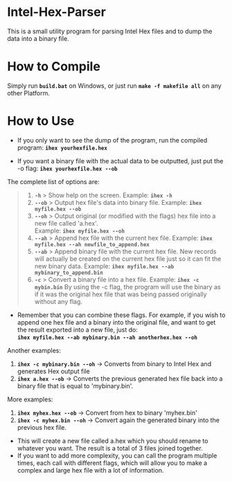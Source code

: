 # Intel-Hex-Parser
This is a small utility program for parsing Intel Hex files and to dump the data into a binary file.

# How to Compile

Simply run **`build.bat`** on Windows, or just run **`make -f makefile all`** on any other Platform.

# How to Use

- If you only want to see the dump of the program, run the compiled program: **`ihex yourhexfile.hex`**

- If you want a binary file with the actual data to be outputted, just put the -o flag: **`ihex yourhexfile.hex --ob`**

The complete list of options are:
> 1. **`-h`** > Show help on the screen. Example: **`ihex -h`**
> 2. **`--ob`** > Output hex file's data into binary file. Example: **`ihex myfile.hex --ob`**
> 3. **`--oh`** > Output original (or modified with the flags) hex file into a new file called 'a.hex'.  
Example: **`ihex myfile.hex --oh`**
>4. **`--ah`** > Append hex file with the current hex file. Example: **`ihex myfile.hex --ah newfile_to_append.hex`**
>5. **`--ab`** > Append binary file with the current hex file. New records will actually be created on the current hex file just so it can fit the new binary data. Example: **`ihex myfile.hex --ab mybinary_to_append.bin`**
>6. **`-c`** > Convert a binary file into a hex file. Example: **`ihex -c mybin.bin`** By using the -c flag, the program will use the binary as if it was the original hex file that was being passed originally without any flag.

* Remember that you can combine these flags. For example, if you wish to append one hex file and a binary into the original file, and want to get the result exported into a new file, just do:  
**`ihex myfile.hex --ab mybinary.bin --ah anotherhex.hex --oh`**

Another examples:  
1. **`ihex -c mybinary.bin --oh`** -> Converts from binary to Intel Hex and generates Hex output file
2. **`ihex a.hex --ob`** -> Converts the previous generated hex file back into a binary file that is equal to 'mybinary.bin'.

More examples:
1. **`ihex myhex.hex --ob`** -> Convert from hex to binary 'myhex.bin'
2. **`ihex -c myhex.bin --oh`** -> Convert again the generated binary into the previous hex file.

* This will create a new file called a.hex which you should rename to whatever you want. The result is a total of 3 files joined together.
* If you want to add more complexity, you can call the program multiple times, each call with different flags, which will allow you to make a complex and large hex file with a lot of information.
